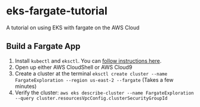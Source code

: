 # eks-fargate-tutorial
A tutorial on using EKS with fargate on the AWS Cloud


## Build a Fargate App

1.  Install `kubectl` and `eksctl`.  You can [follow instructions here](https://docs.aws.amazon.com/eks/latest/userguide/getting-started-eksctl.html).
2.  Open up either AWS CloudShell or AWS Cloud9
3.  Create a cluster at the terminal `eksctl create cluster --name FargateExploration --region us-east-2 --fargate` (Takes a few minutes) 
4.  Verify the cluster:  `aws eks describe-cluster --name FargateExploration --query cluster.resourcesVpcConfig.clusterSecurityGroupId`

